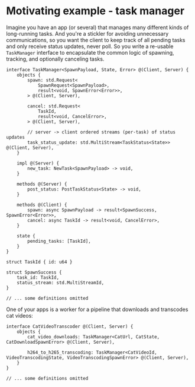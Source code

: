 # Motivating example - task manager

Imagine you have an app (or several) that manages many different kinds of long-running tasks. And you're a stickler for avoiding unnecessary communications, so you want the client to keep track of all pending tasks and only receive status updates, never poll. So you write a re-usable `TaskManager` interface to encapsulate the common logic of spawning, tracking, and optionally canceling tasks.

```
interface TaskManager<SpawnPayload, State, Error> @(Client, Server) {
    objects {
        spawn: std.Request<
            SpawnRequest<SpawnPayload>,
            result<void, SpawnError<Error>>,
        > @(Client, Server),

        cancel: std.Request<
            TaskId,
            result<void, CancelError>,
        > @(Client, Server),

        // server -> client ordered streams (per-task) of status updates
        task_status_update: std.MultiStream<TaskStatus<State>> @(Client, Server),
    }

    impl @(Server) {
        new_task: NewTask<SpawnPayload> -> void,
    }

    methods @(Server) {
        post_status: PostTaskStatus<State> -> void,
    }

    methods @(Client) {
        spawn: async SpawnPayload -> result<SpawnSuccess, SpawnError<Error>>,
        cancel: async TaskId -> result<void, CancelError>,
    }

    state {
        pending_tasks: [TaskId],
    }
}

struct TaskId { id: u64 }

struct SpawnSuccess {
    task_id: TaskId,
    status_stream: std.MultiStreamId,
}

// ... some definitions omitted
```

One of your apps is a worker for a pipeline that downloads and transcodes cat videos:

```
interface CatVideoTranscoder @(Client, Server) {
    objects {
        cat_video_downloads: TaskManager<CatUrl, CatState, CatDownloadSpawnError> @(Client, Server),

        h264_to_h265_transcoding: TaskManager<CatVideoId, VideoTranscodingState, VideoTranscodingSpawnError> @(Client, Server),
    }
}

// ... some definitions omitted
```

